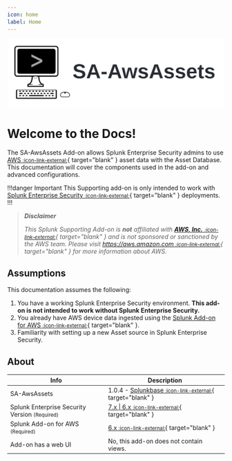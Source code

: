 ```yaml
---
icon: home
label: Home
---
```


![](/static/hero.webp)

# Welcome to the Docs!

The SA-AwsAssets Add-on allows Splunk Enterprise Security admins to use [AWS <small>:icon-link-external:</small>][aws]{ target="blank" } asset data with the Asset Database. This documentation will cover the components used in the add-on and advanced configurations. 

!!!danger Important
This Supporting add-on is only intended to work with [Splunk Enterprise Security <small>:icon-link-external:</small>](https://splunkbase.splunk.com/app/263){ target="blank" } deployments.
!!!

> __*Disclaimer*__
> 
> *This Splunk Supporting Add-on is __not__ affiliated with [__AWS, Inc.__ <small>:icon-link-external:</small>][aws]{ target="blank" } and is not sponsored or sanctioned by the AWS team. Please visit [https://aws.amazon.com <small>:icon-link-external:</small>][aws]{ target="blank" } for more information about AWS.*

## Assumptions

This documentation assumes the following:

1. You have a working Splunk Enterprise Security environment. __This add-on is not intended to work without Splunk Enterprise Security.__
2. You already have AWS device data ingested using the [Splunk Add-on for AWS <small>:icon-link-external:</small>](https://splunkbase.splunk.com/app/1876){ target="blank" }.
3. Familiarity with setting up a new Asset source in Splunk Enterprise Security.

## About

Info | Description
------|----------
SA-AwsAssets | 1.0.4 - [Splunkbase <small>:icon-link-external:</small>](https://splunkbase.splunk.com/app/6660/){ target="blank" } 
Splunk Enterprise Security Version <small>(Required)</small> | [7.x \| 6.x <small>:icon-link-external:</small>](https://splunkbase.splunk.com/app/263){ target="blank" }
Splunk Add-on for AWS <small>(Required)</small> | [6.x <small>:icon-link-external:</small>](https://splunkbase.splunk.com/app/1876){ target="blank" }
Add-on has a web UI | No, this add-on does not contain views.

[aws]: https://aws.amazon.com/
